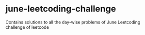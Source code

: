 # june-leetcoding-challenge
Contains solutions to all the day-wise problems of June Leetcoding challenge of leetcode
